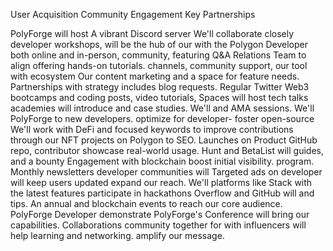 User Acquisition             Community Engagement         Key Partnerships

PolyForge will host          A vibrant Discord server     We'll collaborate closely
developer workshops,         will be the hub of our       with the Polygon Developer
both online and in-person,   community, featuring Q&A     Relations Team to align
offering hands-on tutorials. channels, community support, our tool with ecosystem
Our content marketing        and a space for feature      needs. Partnerships with
strategy includes blog       requests. Regular Twitter    Web3 bootcamps and coding
posts, video tutorials,      Spaces will host tech talks  academies will introduce
and case studies. We'll      and AMA sessions. We'll      PolyForge to new developers.
optimize for developer-      foster open-source           We'll work with DeFi and
focused keywords to improve  contributions through our    NFT projects on Polygon to
SEO. Launches on Product     GitHub repo, contributor     showcase real-world usage.
Hunt and BetaList will       guides, and a bounty         Engagement with blockchain
boost initial visibility.    program. Monthly newsletters developer communities will
Targeted ads on developer    will keep users updated      expand our reach. We'll
platforms like Stack         with the latest features     participate in hackathons
Overflow and GitHub will     and tips. An annual          and blockchain events to
reach our core audience.     PolyForge Developer          demonstrate PolyForge's
                             Conference will bring our    capabilities. Collaborations
                             community together for       with influencers will help
                             learning and networking.     amplify our message.